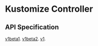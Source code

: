 # Kustomize Controller

## API Specification

[v1beta1](v1beta2/README.md).
[v1beta2](v1beta2/README.md).
[v1](v1/README.md).
